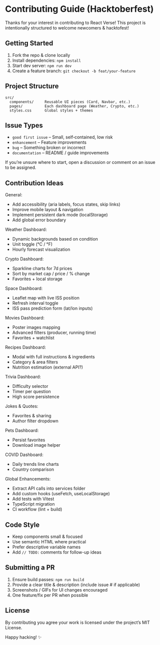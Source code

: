 # Contributing Guide (Hacktoberfest)

Thanks for your interest in contributing to React Verse! This project is intentionally structured to welcome newcomers & hacktofest!

## Getting Started
1. Fork the repo & clone locally
2. Install dependencies: `npm install`
3. Start dev server: `npm run dev`
4. Create a feature branch: `git checkout -b feat/your-feature`

## Project Structure
```
src/
  components/     Reusable UI pieces (Card, Navbar, etc.)
  pages/          Each dashboard page (Weather, Crypto, etc.)
  styles.css      Global styles + themes
```

## Issue Types
- `good first issue` – Small, self‑contained, low risk
- `enhancement` – Feature improvements
- `bug` – Something broken or incorrect
- `documentation` – README / guide improvements

If you’re unsure where to start, open a discussion or comment on an issue to be assigned.

## Contribution Ideas
General:
- Add accessibility (aria labels, focus states, skip links)
- Improve mobile layout & navigation
- Implement persistent dark mode (localStorage)
- Add global error boundary

Weather Dashboard:
- Dynamic backgrounds based on condition
- Unit toggle (°C / °F)
- Hourly forecast visualization

Crypto Dashboard:
- Sparkline charts for 7d prices
- Sort by market cap / price / % change
- Favorites + local storage

Space Dashboard:
- Leaflet map with live ISS position
- Refresh interval toggle
- ISS pass prediction form (lat/lon inputs)

Movies Dashboard:
- Poster images mapping
- Advanced filters (producer, running time)
- Favorites + watchlist

Recipes Dashboard:
- Modal with full instructions & ingredients
- Category & area filters
- Nutrition estimation (external API?)

Trivia Dashboard:
- Difficulty selector
- Timer per question
- High score persistence

Jokes & Quotes:
- Favorites & sharing
- Author filter dropdown

Pets Dashboard:
- Persist favorites
- Download image helper
  
COVID Dashboard:
- Daily trends line charts
- Country comparison
  
Global Enhancements:
- Extract API calls into services folder
- Add custom hooks (useFetch, useLocalStorage)
- Add tests with Vitest
- TypeScript migration
- CI workflow (lint + build)

## Code Style
- Keep components small & focused
- Use semantic HTML where practical
- Prefer descriptive variable names
- Add `// TODO:` comments for follow-up ideas

## Submitting a PR
1. Ensure build passes: `npm run build`
2. Provide a clear title & description (include issue # if applicable)
3. Screenshots / GIFs for UI changes encouraged
4. One feature/fix per PR when possible

## License
By contributing you agree your work is licensed under the project’s MIT License.

Happy hacking! ✨
